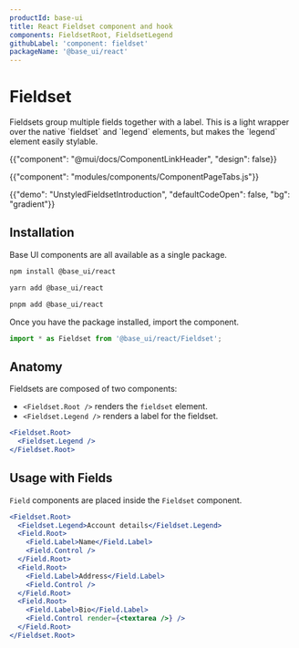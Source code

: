 ```yaml
---
productId: base-ui
title: React Fieldset component and hook
components: FieldsetRoot, FieldsetLegend
githubLabel: 'component: fieldset'
packageName: '@base_ui/react'
---
```


# Fieldset

<p class="description">Fieldsets group multiple fields together with a label. This is a light wrapper over the native `fieldset` and `legend` elements, but makes the `legend` element easily stylable.</p>

{{"component": "@mui/docs/ComponentLinkHeader", "design": false}}

{{"component": "modules/components/ComponentPageTabs.js"}}

{{"demo": "UnstyledFieldsetIntroduction", "defaultCodeOpen": false, "bg": "gradient"}}

## Installation

Base UI components are all available as a single package.

<codeblock storageKey="package-manager">

```bash npm
npm install @base_ui/react
```

```bash yarn
yarn add @base_ui/react
```

```bash pnpm
pnpm add @base_ui/react
```

</codeblock>

Once you have the package installed, import the component.

```ts
import * as Fieldset from '@base_ui/react/Fieldset';
```

## Anatomy

Fieldsets are composed of two components:

- `<Fieldset.Root />` renders the `fieldset` element.
- `<Fieldset.Legend />` renders a label for the fieldset.

```jsx
<Fieldset.Root>
  <Fieldset.Legend />
</Fieldset.Root>
```

## Usage with Fields

`Field` components are placed inside the `Fieldset` component.

```jsx
<Fieldset.Root>
  <Fieldset.Legend>Account details</Fieldset.Legend>
  <Field.Root>
    <Field.Label>Name</Field.Label>
    <Field.Control />
  </Field.Root>
  <Field.Root>
    <Field.Label>Address</Field.Label>
    <Field.Control />
  </Field.Root>
  <Field.Root>
    <Field.Label>Bio</Field.Label>
    <Field.Control render={<textarea />} />
  </Field.Root>
</Fieldset.Root>
```
